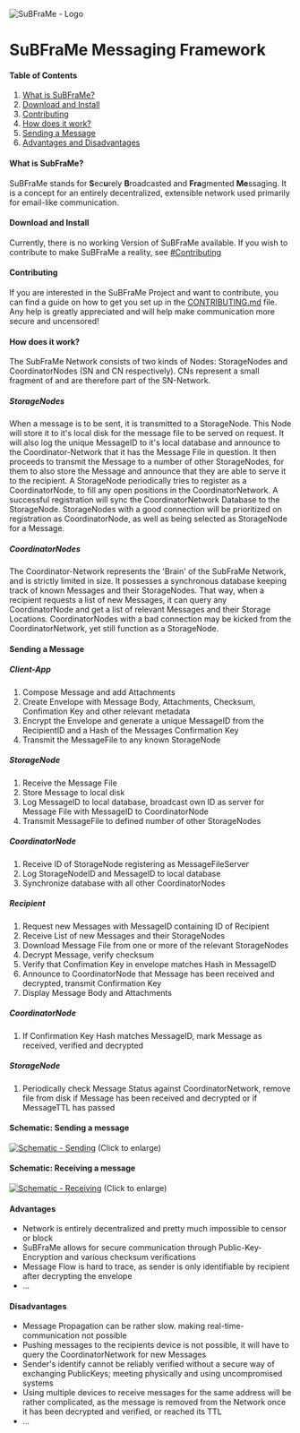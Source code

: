![SuBFraMe - Logo](https://www.fuchstim.de/subframe/res/img/logo/logo-1-nobg_medium.png)
# SuBFraMe Messaging Framework

#### Table of Contents
1. [What is SuBFraMe?](#what-is-subframe)
2. [Download and Install](#download-and-install)
3. [Contributing](#contributing)
4. [How does it work?](#how-does-it-work)
5. [Sending a Message](#sending-a-message)
6. [Advantages and Disadvantages](#advantages)

#### What is SubFraMe?
SuBFraMe stands for **S**ec**u**rely **B**roadcasted and **Fra**gmented **Me**ssaging. It is a concept for an entirely decentralized, extensible network used primarily for email-like communication.

#### Download and Install
Currently, there is no working Version of SuBFraMe available. If you wish to contribute to make SuBFraMe a reality, see [#Contributing](#contributing)

#### Contributing
If you are interested in the SuBFraMe Project and want to contribute, you can find a guide on how to get you set up in the [CONTRIBUTING.md](CONTRIBUTING.md) file.
Any help is greatly appreciated and will help make communication more secure and uncensored!

#### How does it work?
The SubFraMe Network consists of two kinds of Nodes: StorageNodes and CoordinatorNodes (SN and CN respectively). CNs represent a small fragment of and are therefore part of the SN-Network. 
##### StorageNodes
When a message is to be sent, it is transmitted to a StorageNode. This Node will store it to it's local disk for the message file to be served on request. It will also log the unique MessageID to it's local database and announce to the Coordinator-Network that it has the Message File in question. It then proceeds to transmit the Message to a number of other StorageNodes, for them to also store the Message and announce that they are able to serve it to the recipient. 
A StorageNode periodically tries to register as a CoordinatorNode, to fill any open positions in the CoordinatorNetwork. A successful registration will sync the CoordinatorNetwork Database to the StorageNode.
StorageNodes with a good connection will be prioritized on registration as CoordinatorNode, as well as being selected as StorageNode for a Message.
##### CoordinatorNodes
The Coordinator-Network represents the 'Brain' of the SubFraMe Network, and is strictly limited in size. It possesses a synchronous database keeping track of known Messages and their StorageNodes. That way, when a recipient requests a list of new Messages, it can query any CoordinatorNode and get a list of relevant Messages and their Storage Locations.
CoordinatorNodes with a bad connection may be kicked from the CoordinatorNetwork, yet still function as a StorageNode.

#### Sending a Message
##### Client-App
1. Compose Message and add Attachments
2. Create Envelope with Message Body, Attachments, Checksum, Confimation Key and other relevant metadata
3. Encrypt the Envelope and generate a unique MessageID from the RecipientID and a Hash of the Messages Confirmation Key
4. Transmit the MessageFile to any known StorageNode

##### StorageNode
1. Receive the Message File
2. Store Message to local disk
3. Log MessageID to local database, broadcast own ID as server for Message File with MessageID to CoordinatorNode
4. Transmit MessageFile to defined number of other StorageNodes

##### CoordinatorNode
1. Receive ID of StorageNode registering as MessageFileServer
2. Log StorageNodeID and MessageID to local database
3. Synchronize database with all other CoordinatorNodes

##### Recipient
1. Request new Messages with MessageID containing ID of Recipient
2. Receive List of new Messages and their StorageNodes
3. Download Message File from one or more of the relevant StorageNodes
4. Decrypt Message, verify checksum
5. Verify that Confimation Key in envelope matches Hash in MessageID
6. Announce to CoordinatorNode that Message has been received and decrypted, transmit Confirmation Key
7. Display Message Body and Attachments

##### CoordinatorNode
1. If Confirmation Key Hash matches MessageID, mark Message as received, verified and decrypted

##### StorageNode
1. Periodically check Message Status against CoordinatorNetwork, remove file from disk if Message has been received and decrypted or if MessageTTL has passed

#### Schematic: Sending a message
[![Schematic - Sending](https://www.fuchstim.de/subframe/res/img/schematic/sending_preview.png)](https://www.fuchstim.de/subframe/res/img/schematic/sending.png) (Click to enlarge)

#### Schematic: Receiving a message
[![Schematic - Receiving](https://www.fuchstim.de/subframe/res/img/schematic/receiving_preview.png)](https://www.fuchstim.de/subframe/res/img/schematic/receiving.png) (Click to enlarge)

#### Advantages
- Network is entirely decentralized and pretty much impossible to censor or block
- SuBFraMe allows for secure communication through Public-Key-Encryption and various checksum verifications
- Message Flow is hard to trace, as sender is only identifiable by recipient after decrypting the envelope
- ...

#### Disadvantages
-  Message Propagation can be rather slow. making real-time-communication not possible
-  Pushing messages to the recipients device is not possible, it will have to query the CoordinatorNetwork for new Messages 
-  Sender's identify cannot be reliably verified without a secure way of exchanging PublicKeys; meeting physically and using uncompromised systems
-  Using multiple devices to receive messages for the same address will be rather complicated, as the message is removed from the Network once it has been decrypted and verified, or reached its TTL
-  ...
